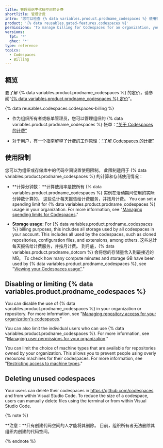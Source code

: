 ```yaml
---
title: 管理组织中代码空间的计费
shortTitle: 管理计费
intro: '您可以检查 {% data variables.product.prodname_codespaces %} 使用情况并设置使用限制。'
product: '{% data reusables.gated-features.codespaces %}'
permissions: 'To manage billing for Codespaces for an organization, you must be an organization owner or a billing manager.'
versions:
  fpt: '*'
  ghec: '*'
type: reference
topics:
  - Codespaces
  - Billing
---
```


## 概览

要了解 {% data variables.product.prodname_codespaces %} 的定价，请参阅“[{% data variables.product.prodname_codespaces %} 定价](/billing/managing-billing-for-github-codespaces/about-billing-for-codespaces#codespaces-pricing)”。

{% data reusables.codespaces.codespaces-billing %}

- 作为组织所有者或帐单管理员，您可以管理组织的 {% data variables.product.prodname_codespaces %} 帐单：[“关于 Codespaces 的计费”](/billing/managing-billing-for-github-codespaces/about-billing-for-codespaces)

- 对于用户，有一个指南解释了计费的工作原理：[“了解 Codespaces 的计费”](/codespaces/codespaces-reference/understanding-billing-for-codespaces)

## 使用限制

您可以为组织或存储库中的代码空间设置使用限制。 此限制适用于 {% data variables.product.prodname_codespaces %} 的计算和存储使用情况：

- **计算分钟数：**计算使用率是按所有 {% data variables.product.prodname_codespaces %} 实例在活动期间使用的实际分钟数计算的。 这些总计每天报告给计费服务，并按月计费。 You can set a spending limit for {% data variables.product.prodname_codespaces %} usage in your organization. For more information, see "[Managing spending limits for Codespaces](/billing/managing-billing-for-github-codespaces/managing-spending-limits-for-codespaces)."

- **Storage usage:**  For {% data variables.product.prodname_codespaces %} billing purposes, this includes all storage used by all codespaces in your account. This includes all used by the codespaces, such as cloned repositories, configuration files, and extensions, among others. 这些总计每天报告给计费服务，并按月计费。 到月底，{% data variables.product.prodname_dotcom %} 会将您的存储量舍入到最接近的 MB。 To check how many compute minutes and storage GB have been used by {% data variables.product.prodname_codespaces %}, see "[Viewing your Codespaces usage"](/billing/managing-billing-for-github-codespaces/viewing-your-codespaces-usage)."

## Disabling or limiting {% data variables.product.prodname_codespaces %}

You can disable the use of {% data variables.product.prodname_codespaces %} in your organization or repository. For more information, see "[Managing repository access for your organization's codespaces](/codespaces/managing-codespaces-for-your-organization/managing-access-and-security-for-your-organizations-codespaces)."

You can also limit the individual users who can use {% data variables.product.prodname_codespaces %}. For more information, see "[Managing user permissions for your organization](/codespaces/managing-codespaces-for-your-organization/managing-user-permissions-for-your-organization)."

You can limit the choice of machine types that are available for repositories owned by your organization. This allows you to prevent people using overly resourced machines for their codespaces. For more information, see "[Restricting access to machine types](/codespaces/managing-codespaces-for-your-organization/restricting-access-to-machine-types)."

## Deleting unused codespaces

Your users can delete their codespaces in https://github.com/codespaces and from within Visual Studio Code. To reduce the size of a codespace, users can manually delete files using the terminal or from within Visual Studio Code.

{% note %}

**注意：**只有创建代码空间的人才能将其删除。 目前，组织所有者无法删除其组织内创建的代码空间。

{% endnote %}
